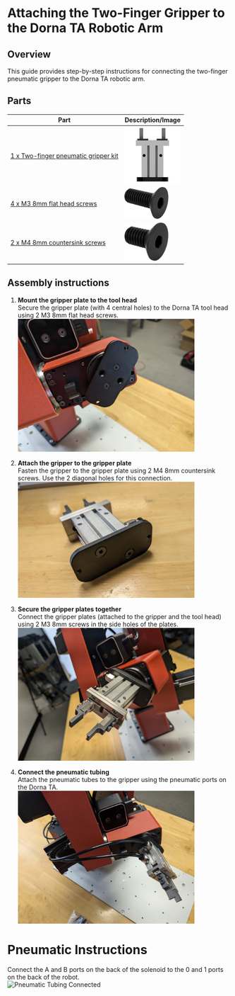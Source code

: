# **Attaching the Two-Finger Gripper to the Dorna TA Robotic Arm**

## **Overview**
This guide provides step-by-step instructions for connecting the two-finger pneumatic gripper to the Dorna TA robotic arm.

## **Parts**
| **Part** | **Description/Image** |
|---|---|
| [1 x Two-finger pneumatic gripper kit](https://dorna.ai/grippers/pneumatic-gripper-kit/) | <img src="./Assets/Images/68747470733a2f2f692e696d6775722e636f6d2f386772696e67522e706e67.png" alt="Pneumatic Gripper" width="128"/> |
| [4 x M3 8mm flat head screws](https://www.mcmaster.com/91294A128/) | <img src="./Assets/Images/68747470733a2f2f692e696d6775722e636f6d2f673142394d57342e706e67.png" alt="Pneumatic Tubing" width="100"/>  |
| [2 x M4 8mm countersink screws](https://www.mcmaster.com/91294A188/) |  <img src="./Assets/Images/68747470733a2f2f692e696d6775722e636f6d2f434f36767a704f2e706e67.png" alt="M4 8mm" width="100"/> |

## **Assembly instructions**

1. **Mount the gripper plate to the tool head**  
   Secure the gripper plate (with 4 central holes) to the Dorna TA tool head using 2 M3 8mm flat head screws.  
   <img src="./Assets/Images/68747470733a2f2f692e696d6775722e636f6d2f686f6b45504d422e6a706567.jpg" alt="Gripper Plate Mounted" width="400"/>

2. **Attach the gripper to the gripper plate**  
   Fasten the gripper to the gripper plate using 2 M4 8mm countersink screws. Use the 2 diagonal holes for this connection.  
   <img src="./Assets/Images/68747470733a2f2f692e696d6775722e636f6d2f555231317137792e6a706567.jpg" alt="Gripper Attached" width="400"/>

3. **Secure the gripper plates together**  
   Connect the gripper plates (attached to the gripper and the tool head) using 2 M3 8mm screws in the side holes of the plates.  
   <img src="./Assets/Images/68747470733a2f2f692e696d6775722e636f6d2f7149436d6132672e6a706567.jpg" alt="Plates Secured" width="400"/>

4. **Connect the pneumatic tubing**  
   Attach the pneumatic tubes to the gripper using the pneumatic ports on the Dorna TA.  
   <img src="./Assets/Images/68747470733a2f2f692e696d6775722e636f6d2f464a31526938562e6a706567.jpg" alt="Pneumatic Tubing Connected" width="400"/>

# **Pneumatic Instructions**
   Connect the A and B ports on the back of the solenoid to the 0 and 1 ports on the back of the robot.
   <br/>
   <img src="" alt="Pneumatic Tubing Connected" width="400"/>


